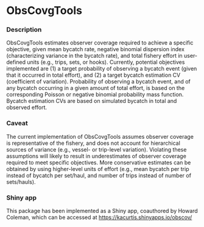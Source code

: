ObsCovgTools
==================================


### Description

ObsCovgTools estimates observer coverage required to achieve a specific 
objective, given mean bycatch rate, negative binomial dispersion index 
(characterizing variance in the bycatch rate), and total fishery effort in 
user-defined units (e.g., trips, sets, or hooks). Currently, potential 
objectives implemented are (1) a target probability of observing a bycatch 
event (given that it occurred in total effort), and (2) a target bycatch 
estimation CV (coefficient of variation). Probability of observing a bycatch 
event, and of any bycatch occurring in a given amount of total effort, is based 
on the corresponding Poisson or negative binomial probability mass function. 
Bycatch estimation CVs are based on simulated bycatch in total and observed 
effort.


### Caveat

The current implementation of ObsCovgTools assumes observer coverage is 
representative of the fishery, and does not account for hierarchical sources of 
variance (e.g., vessel- or trip-level variation). Violating these assumptions 
will likely to result in underestimates of observer coverage required to meet 
specific objectives. More conservative estimates can be obtained by using 
higher-level units of effort (e.g., mean bycatch per trip instead of bycatch 
per set/haul, and number of trips instead of number of sets/hauls). 


### Shiny app

This package has been implemented as a Shiny app, coauthored by Howard Coleman,
which can be accessed at https://kacurtis.shinyapps.io/obscov/

